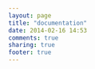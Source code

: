 ```yaml
---
layout: page
title: "documentation"
date: 2014-02-16 14:53
comments: true
sharing: true
footer: true
---
```


